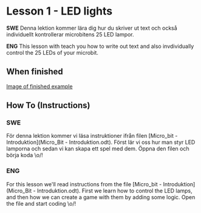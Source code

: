 # Lesson 1 - LED lights
**SWE**
Denna lektion kommer lära dig hur du skriver ut text och också individuellt kontrollerar microbitens 25 LED lampor.

**ENG**
This lesson with teach you how to write out text and also invdividually control the 25 LEDs of your microbit.


## When finished
[Image of finished example](first_game.png)


## How To (Instructions)

### SWE
För denna lektion kommer vi läsa instruktioner ifrån filen [Micro_bit - Introduktion](Micro_Bit - Introduktion.odt). Först lär vi oss hur man styr LED lamporna och sedan vi kan skapa ett spel med dem. Öppna den filen och börja koda \o/! 

### ENG
For this lesson we'll read instructions from the file [Micro_bit - Introduktion](Micro_Bit - Introduktion.odt). First we learn how to control the LED lamps, and then how we can create a game with them by adding some logic. Open the file and start coding \o/!
